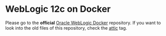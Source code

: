 WebLogic 12c on Docker
===============
Please go to the **official** [Oracle WebLogic Docker](https://github.com/oracle/docker/tree/master/OracleWebLogic) repository. If you want to look into the old files of this repository, check the [attic](../../tree/attic) tag.
